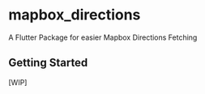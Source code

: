 # mapbox_directions

A Flutter Package for easier Mapbox Directions Fetching
## Getting Started
[WIP]
